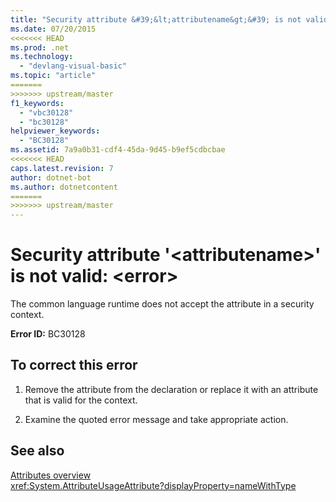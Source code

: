 ```yaml
---
title: "Security attribute &#39;&lt;attributename&gt;&#39; is not valid: &lt;error&gt;"
ms.date: 07/20/2015
<<<<<<< HEAD
ms.prod: .net
ms.technology: 
  - "devlang-visual-basic"
ms.topic: "article"
=======
>>>>>>> upstream/master
f1_keywords: 
  - "vbc30128"
  - "bc30128"
helpviewer_keywords: 
  - "BC30128"
ms.assetid: 7a9a0b31-cdf4-45da-9d45-b9ef5cdbcbae
<<<<<<< HEAD
caps.latest.revision: 7
author: dotnet-bot
ms.author: dotnetcontent
=======
>>>>>>> upstream/master
---
```

# Security attribute &#39;&lt;attributename&gt;&#39; is not valid: &lt;error&gt;
The common language runtime does not accept the attribute in a security context.

**Error ID:** BC30128

## To correct this error

1. Remove the attribute from the declaration or replace it with an attribute that is valid for the context.

2. Examine the quoted error message and take appropriate action.

## See also
 [Attributes overview](~/docs/visual-basic/programming-guide/concepts/attributes/index.md)  
 <xref:System.AttributeUsageAttribute?displayProperty=nameWithType>
